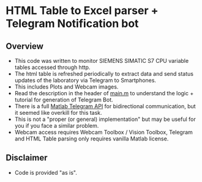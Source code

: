# HTML Table to Excel parser + Telegram Notification bot

## Overview
- This code was written to monitor SIEMENS SIMATIC S7 CPU variable tables accessed through http.
- The html table is refreshed periodically to extract data and send status updates of the laboratory via Telegram to Smartphones.
- This includes Plots and Webcam images.
- Read the description in the header of [main.m](main.m) to understand the logic + tutorial for generation of Telegram Bot.
- There is a full [Matlab Telegram API][TgramApi] for bidirectional communication, but it seemed like overkill for this task.
- This is not a "proper (or general) implementation" but may be useful for you if you face a similar problem.
- Webcam access requires Webcam Toolbox / Vision Toolbox, Telegram and HTML Table parsing only requires vanilla Matlab license.

## Disclaimer

- Code is provided "as is".

[TgramApi]: <https://github.com/alekseikukin/mtbtapi>
